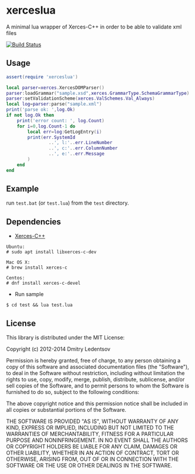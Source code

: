 xerceslua
=========

A minimal lua wrapper of Xerces-C++ in order to be able to validate xml files

[![Build Status](https://travis-ci.org/d-led/xerceslua.svg?branch=master)](https://travis-ci.org/d-led/xerceslua)

Usage
-----

````lua
assert(require 'xerceslua')

local parser=xerces.XercesDOMParser()
parser:loadGrammar("sample.xsd",xerces.GrammarType.SchemaGrammarType)
parser:setValidationScheme(xerces.ValSchemes.Val_Always)
local log=parser:parse("sample.xml")
print('parse ok: ',log.Ok)
if not log.Ok then
    print('error count: ', log.Count)
    for i=0,log.Count-1 do
        local err=log:GetLogEntry(i)
        print(err.SystemId
        		..', l:'..err.LineNumber
        		..', c:'..err.ColumnNumber
        		..', e:'..err.Message
		)
    end
end
````

Example
-------

run `test.bat` (or `test.lua`) from the `test` directory.

Dependencies
------------

 * [Xerces-C++](http://xerces.apache.org/xerces-c/) 
````
Ubuntu:
# sudo apt install libxerces-c-dev

Mac OS X:
# brew install xerces-c

Centos:
# dnf install xerces-c-devel
````

* Run sample
````
$ cd test && lua test.lua
````
 

License
-------

This library is distributed under the MIT License:

Copyright (c) 2012-2014 Dmitry Ledentsov

Permission is hereby granted, free of charge, to any person
obtaining a copy of this software and associated documentation
files (the "Software"), to deal in the Software without
restriction, including without limitation the rights to use,
copy, modify, merge, publish, distribute, sublicense, and/or sell
copies of the Software, and to permit persons to whom the
Software is furnished to do so, subject to the following
conditions:

The above copyright notice and this permission notice shall be
included in all copies or substantial portions of the Software.

THE SOFTWARE IS PROVIDED "AS IS", WITHOUT WARRANTY OF ANY KIND,
EXPRESS OR IMPLIED, INCLUDING BUT NOT LIMITED TO THE WARRANTIES
OF MERCHANTABILITY, FITNESS FOR A PARTICULAR PURPOSE AND
NONINFRINGEMENT. IN NO EVENT SHALL THE AUTHORS OR COPYRIGHT
HOLDERS BE LIABLE FOR ANY CLAIM, DAMAGES OR OTHER LIABILITY,
WHETHER IN AN ACTION OF CONTRACT, TORT OR OTHERWISE, ARISING
FROM, OUT OF OR IN CONNECTION WITH THE SOFTWARE OR THE USE OR
OTHER DEALINGS IN THE SOFTWARE.
